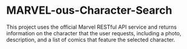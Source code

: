# MARVEL-ous-Character-Search

This project uses the official Marvel RESTful API service and returns information on the character that the user requests, including a photo, description, and a list of comics that feature the selected character.
